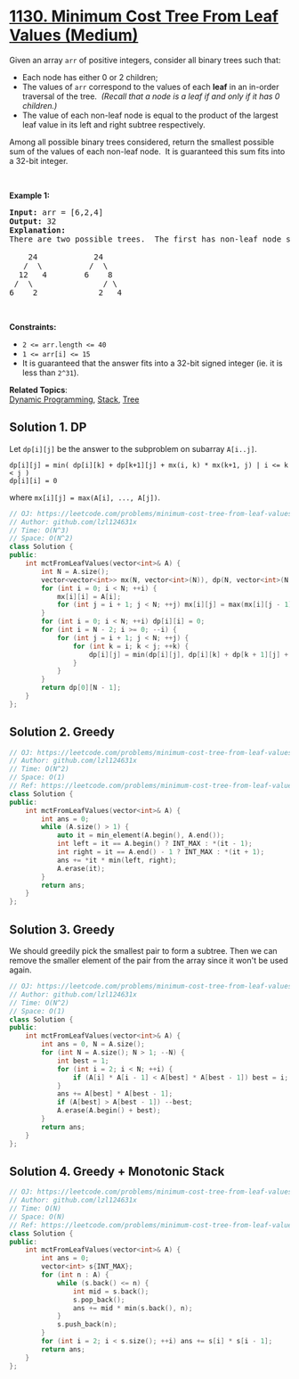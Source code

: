 # [1130. Minimum Cost Tree From Leaf Values (Medium)](https://leetcode.com/problems/minimum-cost-tree-from-leaf-values/)

<p>Given an array <code>arr</code> of positive integers, consider all binary trees such that:</p>

<ul>
	<li>Each node has either 0 or 2 children;</li>
	<li>The values of <code>arr</code> correspond to the values of each&nbsp;<strong>leaf</strong> in an in-order traversal of the tree.&nbsp; <em>(Recall that a node is a leaf if and only if it has 0 children.)</em></li>
	<li>The value&nbsp;of each non-leaf node is equal to the product of the largest leaf value in its left and right subtree respectively.</li>
</ul>

<p>Among all possible binary trees considered,&nbsp;return the smallest possible sum of the values of each non-leaf node.&nbsp; It is guaranteed this sum fits into a 32-bit integer.</p>

<p>&nbsp;</p>
<p><strong>Example 1:</strong></p>

<pre><strong>Input:</strong> arr = [6,2,4]
<strong>Output:</strong> 32
<strong>Explanation:</strong>
There are two possible trees.  The first has non-leaf node sum 36, and the second has non-leaf node sum 32.

    24            24
   /  \          /  \
  12   4        6    8
 /  \               / \
6    2             2   4
</pre>

<p>&nbsp;</p>
<p><strong>Constraints:</strong></p>

<ul>
	<li><code>2 &lt;= arr.length &lt;= 40</code></li>
	<li><code>1 &lt;= arr[i] &lt;= 15</code></li>
	<li>It is guaranteed that the answer fits into a 32-bit signed integer (ie.&nbsp;it is less than <code>2^31</code>).</li>
</ul>

**Related Topics**:  
[Dynamic Programming](https://leetcode.com/tag/dynamic-programming/), [Stack](https://leetcode.com/tag/stack/), [Tree](https://leetcode.com/tag/tree/)

## Solution 1. DP

Let `dp[i][j]` be the answer to the subproblem on subarray `A[i..j]`.

```
dp[i][j] = min( dp[i][k] + dp[k+1][j] + mx(i, k) * mx(k+1, j) | i <= k < j )
dp[i][i] = 0
```
where `mx[i][j] = max(A[i], ..., A[j])`.

```cpp
// OJ: https://leetcode.com/problems/minimum-cost-tree-from-leaf-values/
// Author: github.com/lzl124631x
// Time: O(N^3)
// Space: O(N^2)
class Solution {
public:
    int mctFromLeafValues(vector<int>& A) {
        int N = A.size();
        vector<vector<int>> mx(N, vector<int>(N)), dp(N, vector<int>(N, INT_MAX));
        for (int i = 0; i < N; ++i) {
            mx[i][i] = A[i];
            for (int j = i + 1; j < N; ++j) mx[i][j] = max(mx[i][j - 1], A[j]);
        }  
        for (int i = 0; i < N; ++i) dp[i][i] = 0;
        for (int i = N - 2; i >= 0; --i) {
            for (int j = i + 1; j < N; ++j) {
                for (int k = i; k < j; ++k) {
                    dp[i][j] = min(dp[i][j], dp[i][k] + dp[k + 1][j] + mx[i][k] * mx[k + 1][j]);
                }
            }
        }
        return dp[0][N - 1];
    }
};
```

## Solution 2. Greedy

```cpp
// OJ: https://leetcode.com/problems/minimum-cost-tree-from-leaf-values/
// Author: github.com/lzl124631x
// Time: O(N^2)
// Space: O(1)
// Ref: https://leetcode.com/problems/minimum-cost-tree-from-leaf-values/discuss/339959/One-Pass-O(N)-Time-and-Space
class Solution {
public:
    int mctFromLeafValues(vector<int>& A) {
        int ans = 0;
        while (A.size() > 1) {
            auto it = min_element(A.begin(), A.end());
            int left = it == A.begin() ? INT_MAX : *(it - 1);
            int right = it == A.end() - 1 ? INT_MAX : *(it + 1);
            ans += *it * min(left, right);
            A.erase(it);
        }
        return ans;
    }
};
```

## Solution 3. Greedy

We should greedily pick the smallest pair to form a subtree. Then we can remove the smaller element of the pair from the array since it won't be used again.

```cpp
// OJ: https://leetcode.com/problems/minimum-cost-tree-from-leaf-values/
// Author: github.com/lzl124631x
// Time: O(N^2)
// Space: O(1)
class Solution {
public:
    int mctFromLeafValues(vector<int>& A) {
        int ans = 0, N = A.size();
        for (int N = A.size(); N > 1; --N) {
            int best = 1;
            for (int i = 2; i < N; ++i) {
                if (A[i] * A[i - 1] < A[best] * A[best - 1]) best = i;
            }
            ans += A[best] * A[best - 1];
            if (A[best] > A[best - 1]) --best;
            A.erase(A.begin() + best);
        }
        return ans;
    }
};
```

## Solution 4. Greedy + Monotonic Stack

```cpp
// OJ: https://leetcode.com/problems/minimum-cost-tree-from-leaf-values/
// Author: github.com/lzl124631x
// Time: O(N)
// Space: O(N)
// Ref: https://leetcode.com/problems/minimum-cost-tree-from-leaf-values/discuss/339959/One-Pass-O(N)-Time-and-Space
class Solution {
public:
    int mctFromLeafValues(vector<int>& A) {
        int ans = 0;
        vector<int> s{INT_MAX};
        for (int n : A) {
            while (s.back() <= n) {
                int mid = s.back();
                s.pop_back();
                ans += mid * min(s.back(), n);
            }
            s.push_back(n);
        }
        for (int i = 2; i < s.size(); ++i) ans += s[i] * s[i - 1];
        return ans;
    }
};
```